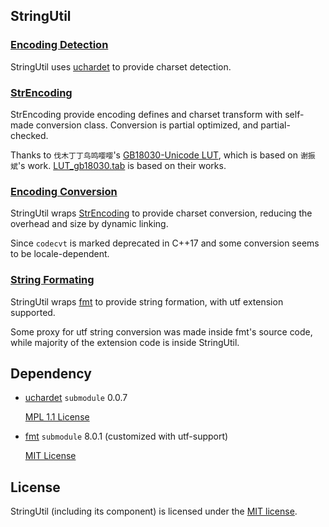 ## StringUtil

### [Encoding Detection](Detect.h)

StringUtil uses [uchardet](../3rdParty/uchardet) to provide charset detection.

### [StrEncoding](StrEncoding.hpp)

StrEncoding provide encoding defines and charset transform with self-made conversion class. Conversion is partial optimized, and partial-checked.

Thanks to `伐木丁丁鸟鸣嘤嘤`'s [GB18030-Unicode LUT](http://www.fmddlmyy.cn/text30.html), which is based on `谢振斌`'s work. [LUT_gb18030.tab](LUT_gb18030.tab) is based on their works.

### [Encoding Conversion](Convert.h)

StringUtil wraps [StrEncoding](StrEncoding.hpp) to provide charset conversion, reducing the overhead and size by dynamic linking.

Since `codecvt` is marked deprecated in C++17 and some conversion seems to be locale-dependent.

### [String Formating](Format.h)

StringUtil wraps [fmt](../3rdPart/fmt) to provide string formation, with utf extension supported. 

Some proxy for utf string conversion was made inside fmt's source code, while majority of the extension code is inside StringUtil.

## Dependency

* [uchardet](https://www.freedesktop.org/wiki/Software/uchardet/) `submodule` 0.0.7

  [MPL 1.1 License](./3rdParty/uchardet/COPYING)

* [fmt](http://fmtlib.net) `submodule` 8.0.1 (customized with utf-support)

  [MIT License](./3rdParty/fmt/LICENSE.rst)

## License

StringUtil (including its component) is licensed under the [MIT license](../License.txt).
